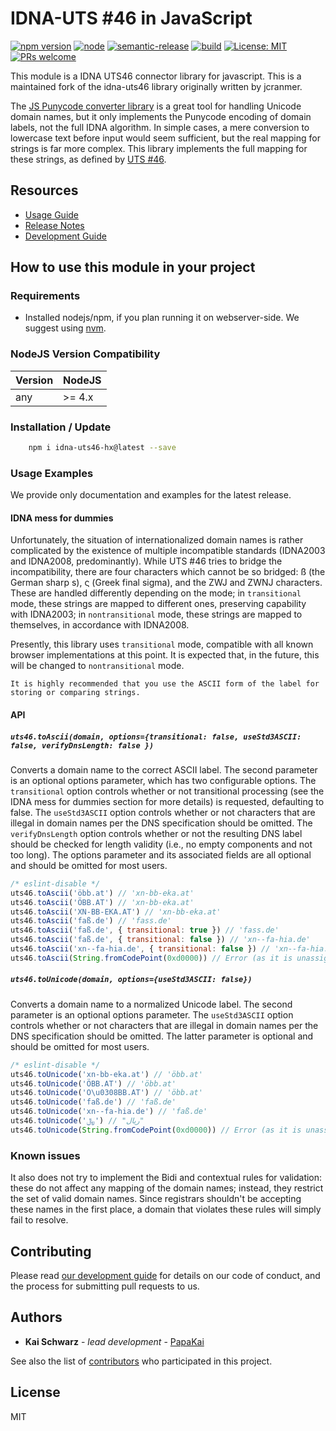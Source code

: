 # IDNA-UTS #46 in JavaScript

[![npm version](https://img.shields.io/npm/v/idna-uts46-hx.svg?style=flat)](https://www.npmjs.com/package/idna-uts46-hx)
[![node](https://img.shields.io/node/v/idna-uts46-hx.svg)](https://www.npmjs.com/package/idna-uts46-hx)
[![semantic-release](https://img.shields.io/badge/%20%20%F0%9F%93%A6%F0%9F%9A%80-semantic--release-e10079.svg)](https://github.com/semantic-release/semantic-release)
[![build](https://travis-ci.org/hexonet/idna-uts46.svg?branch=master)](https://travis-ci.org/hexonet/idna-uts46)
[![License: MIT](https://img.shields.io/badge/License-MIT-blue.svg)](https://opensource.org/licenses/MIT)
[![PRs welcome](https://img.shields.io/badge/PRs-welcome-brightgreen.svg)](https://github.com/hexonet/idna-uts46/blob/master/CONTRIBUTING.md)

This module is a IDNA UTS46 connector library for javascript.
This is a maintained fork of the idna-uts46 library originally written by jcranmer.

The [JS Punycode converter library](https://github.com/bestiejs/punycode.js/) is
a great tool for handling Unicode domain names, but it only implements the
Punycode encoding of domain labels, not the full IDNA algorithm. In simple
cases, a mere conversion to lowercase text before input would seem sufficient,
but the real mapping for strings is far more complex. This library implements
the full mapping for these strings, as defined by
[UTS #46](http://unicode.org/reports/tr46/).

## Resources

* [Usage Guide](https://github.com/hexonet/idna-uts46/blob/master/README.md#how-to-use-this-module-in-your-project)
* [Release Notes](https://github.com/hexonet/idna-uts46/releases)
* [Development Guide](https://github.com/hexonet/idna-uts46/wiki/Development-Guide)

## How to use this module in your project

### Requirements

* Installed nodejs/npm, if you plan running it on webserver-side. We suggest using [nvm](https://github.com/creationix/nvm).

### NodeJS Version Compatibility

| Version | NodeJS |
| ------- | ------ |
| any | >= 4.x |

### Installation / Update

```bash
    npm i idna-uts46-hx@latest --save
```

### Usage Examples

We provide only documentation and examples for the latest release.

#### IDNA mess for dummies

Unfortunately, the situation of internationalized domain names is rather
complicated by the existence of multiple incompatible standards (IDNA2003 and
IDNA2008, predominantly). While UTS #46 tries to bridge the incompatibility,
there are four characters which cannot be so bridged: ß (the German sharp s),
ς (Greek final sigma), and the ZWJ and ZWNJ characters. These are handled
differently depending on the mode; in ``transitional`` mode, these strings are
mapped to different ones, preserving capability with IDNA2003; in
``nontransitional`` mode, these strings are mapped to themselves, in accordance
with IDNA2008.

Presently, this library uses ``transitional`` mode, compatible with all known
browser implementations at this point. It is expected that, in the future, this
will be changed to ``nontransitional`` mode.

`It is highly recommended that you use the ASCII form of the label for storing
or comparing strings.`

#### API

##### `uts46.toAscii(domain, options={transitional: false, useStd3ASCII: false, verifyDnsLength: false })`

Converts a domain name to the correct ASCII label. The second parameter is an
optional options parameter, which has two configurable options. The
`transitional` option controls whether or not transitional processing (see the
IDNA mess for dummies section for more details) is requested, defaulting to
false. The `useStd3ASCII` option controls whether or not characters that are
illegal in domain names per the DNS specification should be omitted. The
`verifyDnsLength` option controls whether or not the resulting DNS label should
be checked for length validity (i.e., no empty components and not too long). The
options parameter and its associated fields are all optional and should be
omitted for most users.

```js
/* eslint-disable */
uts46.toAscii('öbb.at') // 'xn-bb-eka.at'
uts46.toAscii('ÖBB.AT') // 'xn-bb-eka.at'
uts46.toAscii('XN-BB-EKA.AT') // 'xn-bb-eka.at'
uts46.toAscii('faß.de') // 'fass.de'
uts46.toAscii('faß.de', { transitional: true }) // 'fass.de'
uts46.toAscii('faß.de', { transitional: false }) // 'xn--fa-hia.de'
uts46.toAscii('xn--fa-hia.de', { transitional: false }) // 'xn--fa-hia.de'
uts46.toAscii(String.fromCodePoint(0xd0000)) // Error (as it is unassigned)
```

##### `uts46.toUnicode(domain, options={useStd3ASCII: false})`

Converts a domain name to a normalized Unicode label. The second parameter is an
optional options parameter. The `useStd3ASCII` option controls whether or not
characters that are illegal in domain names per the DNS specification should be
omitted. The latter parameter is optional and should be omitted for most users.

```js
/* eslint-disable */
uts46.toUnicode('xn-bb-eka.at') // 'öbb.at'
uts46.toUnicode('ÖBB.AT') // 'öbb.at'
uts46.toUnicode('O\u0308BB.AT') // 'öbb.at'
uts46.toUnicode('faß.de') // 'faß.de'
uts46.toUnicode('xn--fa-hia.de') // 'faß.de'
uts46.toUnicode('﷼') // "ریال"
uts46.toUnicode(String.fromCodePoint(0xd0000)) // Error (as it is unassigned)
```

### Known issues

It also does not try to implement the Bidi and contextual rules for validation:
these do not affect any mapping of the domain names; instead, they restrict the
set of valid domain names. Since registrars shouldn't be accepting these names
in the first place, a domain that violates these rules will simply fail to
resolve.

## Contributing

Please read [our development guide](https://github.com/hexonet/node-sdk/wiki/Development-Guide) for details on our code of conduct, and the process for submitting pull requests to us.

## Authors

* **Kai Schwarz** - *lead development* - [PapaKai](https://github.com/papakai)

See also the list of [contributors](https://github.com/hexonet/node-sdk/graphs/contributors) who participated in this project.

## License

MIT